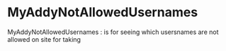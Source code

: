 # MyAddyNotAllowedUsernames
MyAddyNotAllowedUsernames : is for seeing which usersnames are not allowed on site for taking

